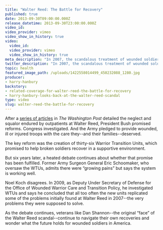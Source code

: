 ```yaml
---
title: "Walter Reed: The Battle for Recovery"
published: true
date: 2013-09-30T09:00:00.000Z
release_datetime: 2013-09-30T23:00:00.000Z
video_id:
video_provider: vimeo
video_show_in_history: true
video:
  video_id:
  video_provider: vimeo
  video_show_in_history: true
meta_description: "In 2007, the scandalous treatment of wounded soldiers at Walter Reed Army Medical Center shocked the nation. Today, after major reforms, what’s changed for America’s injured soldiers? "
twitter_description: "In 2007, the scandalous treatment of wounded soldiers at Walter Reed Army Medical Center shocked the nation. Today, after major reforms, what’s changed for America’s injured soldiers? "
topic: health
featured_image_path: /uploads/1422558014499_450232088_1280.jpg
producer:
- harry-hanbury
backstory:
- related-coverage-for-walter-reed-the-battle-for-recovery
- harry-hanbury-looks-back-at-the-walter-reed-scandal
type: video
slug: walter-reed-the-battle-for-recovery
---
```


After a [series of articles](http://www.washingtonpost.com/wp-srv/nation/walter-reed/index.html) in _The Washington Post_ detailed the neglect and squalor endured by outpatients at Walter Reed, President Bush promised reforms. Congress investigated. And the Army pledged to provide wounded, ill or injured troops with the care they--and their families--deserved.

The key reform was the creation of thirty-six Warrior Transition Units, which promised to help broken soldiers recover in a supportive environment.

But six years later, a heated debate continues about whether that promise has been fulfilled. Former Army Surgeon General Eric Schoomaker, who oversaw the WTUs, admits there were “growing pains” but says the system is working well.

Noel Koch disagrees. In 2009, as Deputy Under Secretary of Defense for the Office of Wounded Warrior Care and Transition Policy, he investigated WTUs and says he concluded that all too often the new units replicated some of the problems initially found at Walter Reed in 2007--the very problems they were supposed to solve.

As the debate continues, veterans like Dan Shannon--the original “face” of the Walter Reed scandal--continue to navigate their own recoveries and wonder what the future holds for wounded soldiers in America.

